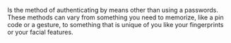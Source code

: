 Is the method of authenticating by means other than using a passwords. These methods can vary from something you need to memorize, like a pin code or a gesture, to something that is unique of you like your fingerprints or your facial features.
